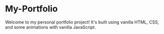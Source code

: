 # My-Portfolio
<p styl= font-size:20px >Welcome to my personal portfolio project!
   It's built using vanilla HTML, CSS, and some animations with vanilla JavaScript.
</p>

